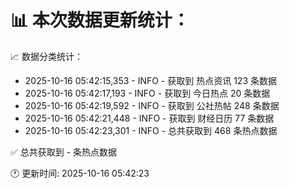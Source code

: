 📊 本次数据更新统计：
==========================

📈 数据分类统计：
- 2025-10-16 05:42:15,353 - INFO - 获取到 热点资讯 123 条数据
- 2025-10-16 05:42:17,193 - INFO - 获取到 今日热点 20 条数据
- 2025-10-16 05:42:19,592 - INFO - 获取到 公社热帖 248 条数据
- 2025-10-16 05:42:21,448 - INFO - 获取到 财经日历 77 条数据
- 2025-10-16 05:42:23,301 - INFO - 总共获取到 468 条热点数据

✅ 总共获取到 - 条热点数据

🕐 更新时间: 2025-10-16 05:42:23
